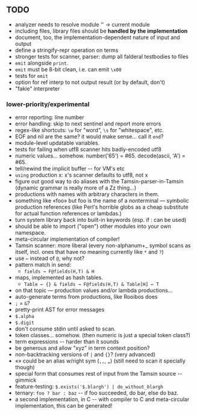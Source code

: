 TODO
----

*   analyzer needs to resolve module '' → current module
*   including files, library files should be **handled by the implementation**
*   document, too, the implementation-dependent nature of input and output
*   define a stringify-repr operation on terms
*   stronger tests for scanner, parser: dump all falderal testbodies to files
*   `emit` alongside `print`.
*   `emit` must be 8-bit clean, i.e. can emit `\x00`
*   tests for `emit`
*   option for ref interp to not output result (or by default, don't)
*   "fakie" interpreter

### lower-priority/experimental ###

*   error reporting: line number
*   error handling: skip to next sentinel and report more errors
*   regex-like shortcuts: `\w` for "word", `\s` for "whitespace", etc.
*   EOF and nil are the same?  it would make sense... call it `end`?
*   module-level updatable variables.
*   tests for failing when utf8 scanner hits badly-encoded utf8
*   numeric values... somehow.  number('65') = #65.  decode(ascii, 'A') = #65.
*   tell/rewind the implicit buffer -- for VM's etc
*   `using` production x: x's scanner defaults to utf8, not x
*   figure out good way to do aliases with the Tamsin-parser-in-Tamsin
    (dynamic grammar is really more of a Zz thing...)
*   productions with names with arbitrary characters in them.
*   something like «foo» but foo is the name of a *non*terminal — symbolic
    production references (like Perl's horrible globs as a cheap substitute
    for actual function references or lambdas.)
*   turn system library back into built-in keywords (esp. if : can be used)
*   should be able to import ("open") other modules into your own namespace.
*   meta-circular implementation of compiler!
*   Tamsin scanner: more liberal (every non-alphanum+_ symbol scans as itself,
    incl. ones that have no meaning currently like `*` and `?`)
*   use `←` instead of `@`, why not?
*   pattern match in send:
    *   `fields → F@fields(H,T) & H`
*   maps, implemented as hash tables.
    *   `Table ← {} & fields → F@fields(H,T) & Table[H] ← T`
*   on that topic — production values and/or lambda productions...
*   auto-generate terms from productions, like Rooibos does
*   `;` = `&`?
*   pretty-print AST for error messages
*   `$.alpha`
*   `$.digit`
*   don't consume stdin until asked to scan.
*   token classes... somehow.  (then numeric is just a special token class?)
*   term expressions -- harder than it sounds
*   be generous and allow "xyz" in term context position?
*   non-backtracking versions of `|` and `{}`?  (very advanced)
*   «» could be an alias w/right sym (`,,`, `„`)
    (still need to scan it specially though)
*   special form that consumes rest of input from the Tamsin source -- gimmick
*   feature-testing: `$.exists('$.blargh') | do_without_blargh`
*   ternary: `foo ? bar : baz` -- if foo succeeded, do bar, else do baz.
*   a second implementation, in C -- with compiler to C and meta-circular
    implementation, this can be generated!
